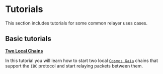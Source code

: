 # Tutorials

This section includes tutorials for some common relayer uses cases.

## Basic tutorials

**[Two Local Chains](./two_chains.md)**

In this tutorial you will learn how to start two local [`Cosmos Gaia`](https://github.com/cosmos/gaia) chains that support the `IBC` protocol and start relaying packets between them.

